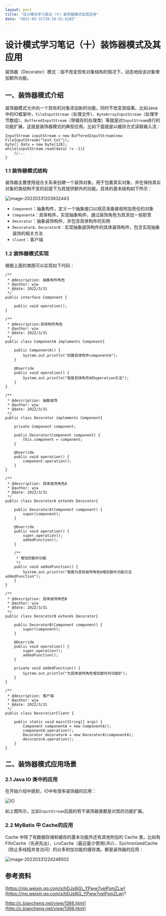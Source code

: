 ```yaml
---
layout: post
title: "设计模式学习笔记（十）装饰器模式及其应用"
date: "2022-03-31T20:18:55.628Z"
---
```

设计模式学习笔记（十）装饰器模式及其应用
====================

装饰器（Decorator）模式：指不改变现有对象结构的情况下，动态地给该对象增加额外功能。

一、装饰器模式介绍
---------

装饰器模式允许向一个现有的对象添加新的功能，同时不改变其结果。比如Java 中的IO框架中，`FileInputStream`（处理文件）、`ByteArrayInputStream`（处理字节数组）、`BufferedInputStream`（带缓存的处理类）等就是对`InputStream`进行的功能扩展，这就是装饰器模式的典型应用。比如下面就是以缓存方式读取输入流：

    InputStream inputStream = new BufferedInputStream(new FileInputStream("test.txt"));
    byte[] data = new byte[128];
    while(inputStream.read(data) != -1){
        //...
    } 
    

### 1.1 装饰器模式结构

装饰器主要使用组合关系来创建一个装饰对象，用于包裹真实对象，并在保持真实对象的类结构不变的前提下为其提供额外的功能。具体的基本结构如下所示：

![image-20220331203832443](https://img2022.cnblogs.com/blog/1707576/202203/1707576-20220331203834290-1002853890.png)

*   `Component`：抽象构件，定义一个抽象接口以规范准备接收附加责任的对象
*   `ComponentA`：具体构件，实现抽象构件，通过装饰角色为其添加一些职责
*   `Decorator`：抽象装饰构件，并包含具体构件的实例
*   `DecoratorA、DecoratorB`：实现抽象装饰构件的具体装饰构件，包含实现抽象装饰的相关方法
*   `Client`：客户端

### 1.2 装饰器模式实现

根据上面的类图可以实现如下代码：

    /**
     * @description: 抽象构件角色
     * @author: wjw
     * @date: 2022/3/31
     */
    public interface Component {
    
        public void operation();
    }
    
    /**
     * @description:具体构件角色
     * @author: wjw
     * @date: 2022/3/31
     */
    public class ComponentA implements Component{
    
        public ComponentA() {
            System.out.println("创建具体构件componentA");
        }
    
        @Override
        public void operation() {
            System.out.println("我是具体构件A的operation方法");
        }
    }
    
    /**
     * @description: 抽象装饰
     * @author: wjw
     * @date: 2022/3/31
     */
    public class Decorator implements Component{
    
        private Component component;
    
        public Decorator(Component component) {
            this.component = component;
        }
    
        @Override
        public void operation() {
            component.operation();
        }
    }
    
    /**
     * @description: 具体装饰角色A
     * @author: wjw
     * @date: 2022/3/31
     */
    public class DecoratorA extends Decorator{
    
        public DecoratorA(Component component) {
            super(component);
        }
    
        @Override
        public void operation() {
            super.operation();
            addedFunction();
        }
    
        /**
         * 增加的额外功能
         */
        public void addedFunction() {
            System.out.println("我是为具体装饰角色A增加额外功能方法addedFunction");
        }
    }
    
    /**
     * @description: 具体装饰角色B
     * @author: wjw
     * @date: 2022/3/31
     */
    public class DecoratorB extends Decorator{
    
        public DecoratorB(Component component) {
            super(component);
        }
    
        @Override
        public void operation() {
            super.operation();
            addedFunction();
        }
    
        private void addedFunction() {
            System.out.println("为具体装饰角色增加额外的功能B");
        }
    }
    
    /**
     * @description: 客户端
     * @author: wjw
     * @date: 2022/3/31
     */
    public class DecoratiorClient {
    
        public static void main(String[] args) {
            Component componentA = new ComponentA();
            componentA.operation();
            Decorator decoratorA = new DecoratorA(componentA);
            decoratorA.operation();
        }
    }
    

二、装饰器模式应用场景
-----------

### 2.1 Java IO 类中的应用

在开始介绍中提到，IO中有很多装饰器的应用：

![IO](https://img2022.cnblogs.com/blog/1707576/202203/1707576-20220331205612976-849843885.jpg)

如上图所示，比如`InputStream`后面的若干装饰器类都是对其的功能扩展。

### 2.2 MyBatis 中 Cache的应用

Cache 中除了有数据存储和缓存的基本功能外还有其他附加的 Cache 类，比如有 FifoCache（先进先出）、LruCache（最近最少使用LRU）、SychronizedCache（防止多线程并发访问）的众多附加功能的缓存类。都是装饰器的应用：

![image-20220331224248502](https://img2022.cnblogs.com/blog/1707576/202203/1707576-20220331224249753-599318301.png)

参考资料
----

[https://mp.weixin.qq.com/s/hDJs6iG\_YPww7yeiPxmZLw](https://mp.weixin.qq.com/s/hDJs6iG_YPww7yeiPxmZLw)?

[http://c.biancheng.net/view/1366.html](http://c.biancheng.net/view/1366.html)